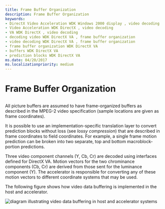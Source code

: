```yaml
---
title: Frame Buffer Organization
description: Frame Buffer Organization
keywords:
- DirectX Video Acceleration WDK Windows 2000 display , video decoding
- Video Acceleration WDK DirectX , video decoding
- VA WDK DirectX , video decoding
- decoding video WDK DirectX VA , frame buffer organization
- video decoding WDK DirectX VA , frame buffer organization
- frame buffer organization WDK DirectX VA
- buffers WDK DirectX VA
- prediction blocks WDK DirectX VA
ms.date: 04/20/2017
ms.localizationpriority: medium
---
```


# Frame Buffer Organization


## <span id="ddk_frame_buffer_organization_gg"></span><span id="DDK_FRAME_BUFFER_ORGANIZATION_GG"></span>


All picture buffers are assumed to have frame-organized buffers as described in the MPEG-2 video specification (sample locations are given as frame coordinates).

It is possible to use an implementation-specific translation layer to convert prediction blocks without loss (see *lossy compression*) that are described in frame coordinates to field coordinates. For example, a single frame motion prediction can be broken into two separate, top and bottom macroblock-portion predictions.

Three video component channels (Y, Cb, Cr) are decoded using interfaces defined for DirectX VA. Motion vectors for the two chrominance components (Cb, Cr) are derived from those sent for the luminance component (Y). The accelerator is responsible for converting any of these motion vectors to different coordinate systems that may be used.

The following figure shows how video data buffering is implemented in the host and accelerator.

![diagram illustrating video data buffering in host and accelerator systems](images/hostaccsys.png)

 

 





